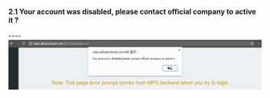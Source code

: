 **2.1 Your account was disabled, please contact official company to active it ?**

----![](/assets/MPS-activation-error.png)


